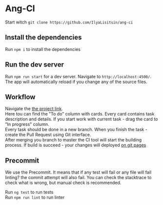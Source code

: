 # Ang-CI

Start witch `git clone https://github.com/IlyaLisitsin/ang-ci`

## Install the dependencies
Run `npm i` to install the dependencies

## Run the dev server
Run `npm run start` for a dev server. Navigate to `http://localhost:4500/`. The app will automatically reload if you change any of the source files.

## Workflow
Navigate the [the project link](https://github.com/IlyaLisitsin/ang-ci/projects/1).  
Here tou can find the "To do" column with cards. Every card contains task description and details. If you start work with current task - drag the card to "In progress" column.  
Every task should be done in a new branch. When you finish the task - create the Pull Request using Git interface.  
After merging you branch to master the CI tool will start the building process. If build is succeed - your changes will deployed [on git pages](https://ilyalisitsin.github.io/ang-ci/)  

## Precommit
We use the Precommit. It means that if any test will fail or any file will fail linting? the commit attempt will also fail. 
You can check the stacktrace to check what is wrong, but manual check is recommended.

Run `ng test` to run tests  
Run `npm run lint` to run linter

